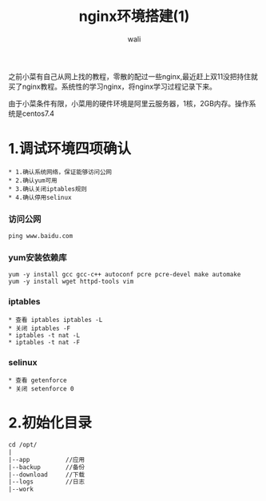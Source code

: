 ﻿---
layout: post
title: nginx环境搭建(1)   #标题
tagline: 系统学习nginx笔记
category: nginx      #分类
author: wali    #作者
tag: nginx     #标签
ghurl:        #github url
ghurl_zip:    #github zip下载
comments: true

post_nav: ["1.调试环境四项确认","2.初始化目录"]
group_tag: nginx教程
---

之前小菜有自己从网上找的教程，零散的配过一些nginx,最近赶上双11没把持住就买了nginx教程。系统性的学习nginx，将nginx学习过程记录下来。

由于小菜条件有限，小菜用的硬件环境是阿里云服务器，1核，2GB内存。操作系统是centos7.4

# 1.调试环境四项确认 

	* 1.确认系统网络，保证能够访问公网
	* 2.确认yum可用
	* 3.确认关闭iptables规则 
	* 4.确认停用selinux

### 访问公网

	ping www.baidu.com

### yum安装依赖库

	yum -y install gcc gcc-c++ autoconf pcre pcre-devel make automake
	yum -y install wget httpd-tools vim
	
### iptables

	* 查看 iptables iptables -L
	* 关闭 iptables -F
	* iptables -t nat -L
	* iptables -t nat -F

### selinux
	* 查看 getenforce
	* 关闭 setenforce 0
	
# 2.初始化目录

```txt
cd /opt/
|
|--app   		//应用
|--backup 		//备份
|--download 	//下载
|--logs			//日志
|--work			
```	
	
	
	
	
	
	
	
	
	
	
	
	
	
	
	
	
	
	
	
	
	
	
	
	
	
	
	
	
	
	
	
	
	
	
	
	
	
	
	
	